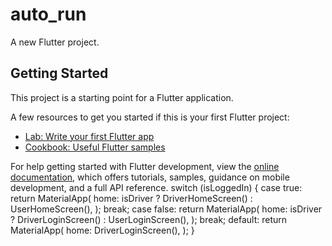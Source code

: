 # auto_run

A new Flutter project.

## Getting Started

This project is a starting point for a Flutter application.

A few resources to get you started if this is your first Flutter project:

- [Lab: Write your first Flutter app](https://docs.flutter.dev/get-started/codelab)
- [Cookbook: Useful Flutter samples](https://docs.flutter.dev/cookbook)

For help getting started with Flutter development, view the
[online documentation](https://docs.flutter.dev/), which offers tutorials,
samples, guidance on mobile development, and a full API reference.
 switch (isLoggedIn) {
      case true:
        return MaterialApp(
          home: isDriver ? DriverHomeScreen() : UserHomeScreen(),
        );
        break;
      case false:
        return MaterialApp(
          home: isDriver ? DriverLoginScreen() : UserLoginScreen(),
        );
        break;
      default:
        return MaterialApp(
          home: DriverLoginScreen(),
        );
    }